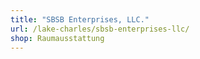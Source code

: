 ```yaml
---
title: "SBSB Enterprises, LLC."
url: /lake-charles/sbsb-enterprises-llc/
shop: Raumausstattung
---
```

